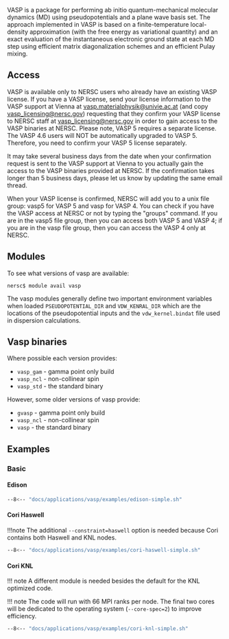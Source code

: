 VASP is a package for performing ab initio quantum-mechanical
molecular dynamics (MD) using pseudopotentials and a plane wave basis
set. The approach implemented in VASP is based on a finite-temperature
local-density approximation (with the free energy as variational
quantity) and an exact evaluation of the instantaneous electronic
ground state at each MD step using efficient matrix diagonalization
schemes and an efficient Pulay mixing.

## Access

VASP is available only to NERSC users who already have an existing
VASP license.  If you have a VASP license, send your license
information to the VASP support at Vienna at
vasp.materialphysik@univie.ac.at (and copy vasp_licensing@nersc.gov)
requesting that they confirm your VASP license to NERSC staff at
vasp_licensing@nersc.gov in order to gain access to the VASP binaries
at NERSC. Please note, VASP 5 requires a separate license. The VASP
4.6 users will NOT be automatically upgraded to VASP 5. Therefore, you
need to confirm your VASP 5 license separately.

It may take several business days from the date when your confirmation
request is sent to the VASP support at Vienna to you actually gain the
access to the VASP binaries provided at NERSC. If the confirmation
takes longer than 5 business days, please let us know by updating the
same email thread.

When your VASP license is confirmed, NERSC will add you to a unix file
group: vasp5 for VASP 5 and vasp for VASP 4. You can check if you have
the VASP access at NERSC or not by typing the "groups" command. If you
are in the vasp5 file group, then you can access both VASP 5 and VASP
4; if you are in the vasp file group, then you can access the VASP 4
only at NERSC.

## Modules

To see what versions of vasp are available:
```shell
nersc$ module avail vasp
```

The vasp modules generally define two important environment variables
when loaded `PSEUDOPOTENTIAL_DIR` and `VDW_KENRAL_DIR` which are the
locations of the pseudopotential inputs and the `vdw_kernel.bindat`
file used in dispersion calculations.

## Vasp binaries

Where possible each version provides:

* `vasp_gam` - gamma point only build
* `vasp_ncl` - non-collinear spin
* `vasp_std` - the standard binary

However, some older versions of vasp provide:

* `gvasp` - gamma point only build
* `vasp_ncl` - non-collinear spin
* `vasp` - the standard binary

## Examples

### Basic

#### Edison

```bash
--8<-- "docs/applications/vasp/examples/edison-simple.sh"
```

#### Cori Haswell

!!!note
	The additional `--constraint=haswell` option is needed because
	Cori contains both Haswell and KNL nodes.

```bash
--8<-- "docs/applications/vasp/examples/cori-haswell-simple.sh"
```

#### Cori KNL

!!! note
	A different module is needed besides the default for the KNL
	optimized code.

!!! note
	The code will run with 66 MPI ranks per node. The final two cores
	will be dedicated to the operating system (`--core-spec=2`) to
	improve efficiency.

```bash
--8<-- "docs/applications/vasp/examples/cori-knl-simple.sh"
```
